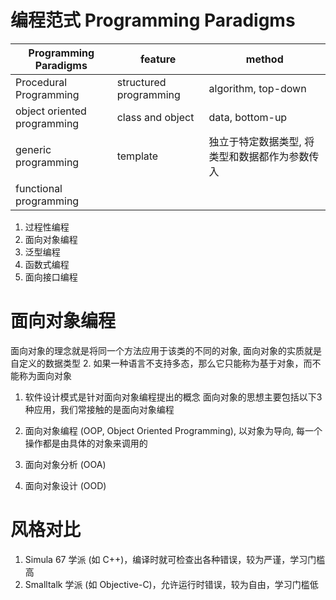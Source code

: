 # 编程范式 Programming Paradigms

| Programming Paradigms       | feature                | method              |
| --------------------------- | ---------------------- | ------------------- |
| Procedural Programming      | structured programming | algorithm, top-down |
| object oriented programming | class and object       | data, bottom-up     |
| generic programming         | template               | 独立于特定数据类型, 将类型和数据都作为参数传入 |
| functional programming      |  |

1. 过程性编程
2. 面向对象编程
3. 泛型编程
4. 函数式编程
5. 面向接口编程

# 面向对象编程

面向对象的理念就是将同一个方法应用于该类的不同的对象,  面向对象的实质就是自定义的数据类型
2. 如果一种语言不支持多态，那么它只能称为基于对象，而不能称为面向对象
1. 软件设计模式是针对面向对象编程提出的概念
面向对象的思想主要包括以下3种应用，我们常接触的是面向对象编程

1. 面向对象编程 (OOP, Object Oriented Programming), 以对象为导向, 每一个操作都是由具体的对象来调用的
2. 面向对象分析 (OOA)
3. 面向对象设计 (OOD)

# 风格对比

1. Simula 67 学派 (如 C++)，编译时就可检查出各种错误，较为严谨，学习门槛高
2. Smalltalk 学派 (如 Objective-C)，允许运行时错误，较为自由，学习门槛低
